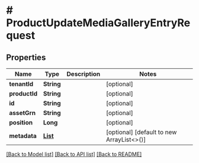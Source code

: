 # # ProductUpdateMediaGalleryEntryRequest


## Properties 


Name | Type | Description | Notes
------------ | ------------- | ------------- | -------------
**tenantId**| **String** |   | [optional]
**productId**| **String** |   | [optional]
**id**| **String** |   | [optional]
**assetGrn**| **String** |   | [optional]
**position**| **Long** |   | [optional]
**metadata**| [**List<ProductMediaGalleryEntryMetadata>**](ProductMediaGalleryEntryMetadata.md) |   | [optional] [default to new ArrayList<>()]


[[Back to Model list]](../../README.md#models) [[Back to API list]](../../README.md#endpoints) [[Back to README]](../../README.md)

